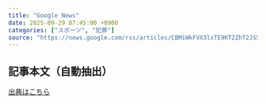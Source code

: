 ```yaml
---
title: "Google News"
date: 2025-09-29 07:45:00 +0900
categories: ["スポーツ", "犯罪"]
source: "https://news.google.com/rss/articles/CBMiWkFVX3lxTE9KT2ZhT2JSSGFVR1duVjJMU0RRbUxqaHlHVjJVRzFvWndTelB2NXZiTHF0QlNkalhpY0FnYkQ3U0loUmhqdG1VUEZMVnZ2aEJMSWxJUXdzWmVDZw?oc=5"
---
```


## 記事本文（自動抽出）
<body class="y0K44d EA71Tc" id="readabilityBody"></body>

[出典はこちら](https://news.google.com/rss/articles/CBMiWkFVX3lxTE9KT2ZhT2JSSGFVR1duVjJMU0RRbUxqaHlHVjJVRzFvWndTelB2NXZiTHF0QlNkalhpY0FnYkQ3U0loUmhqdG1VUEZMVnZ2aEJMSWxJUXdzWmVDZw?oc=5)
